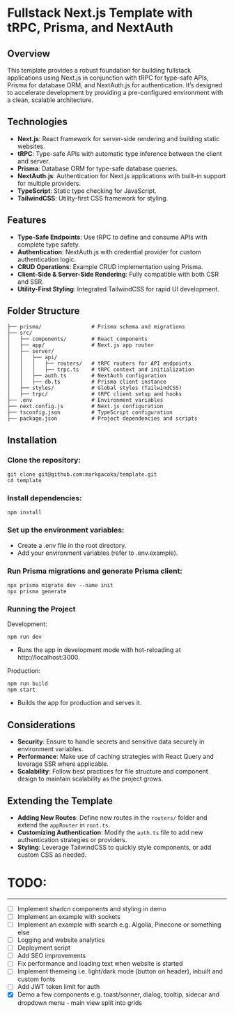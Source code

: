 # Fullstack Next.js Template with tRPC, Prisma, and NextAuth

## Overview
This template provides a robust foundation for building fullstack applications using Next.js in conjunction with tRPC for type-safe APIs, Prisma for database ORM, and NextAuth.js for authentication. It’s designed to accelerate development by providing a pre-configured environment with a clean, scalable architecture.

## Technologies
- **Next.js**: React framework for server-side rendering and building static websites.
- **tRPC**: Type-safe APIs with automatic type inference between the client and server.
- **Prisma**: Database ORM for type-safe database queries.
- **NextAuth.js**: Authentication for Next.js applications with built-in support for multiple providers.
- **TypeScript**: Static type checking for JavaScript.
- **TailwindCSS**: Utility-first CSS framework for styling.

## Features
- **Type-Safe Endpoints**: Use tRPC to define and consume APIs with complete type safety.
- **Authentication**: NextAuth.js with credential provider for custom authentication logic.
- **CRUD Operations**: Example CRUD implementation using Prisma.
- **Client-Side & Server-Side Rendering**: Fully compatible with both CSR and SSR.
- **Utility-First Styling**: Integrated TailwindCSS for rapid UI development.

## Folder Structure
```
├── prisma/                # Prisma schema and migrations
├── src/
│   ├── components/        # React components
│   ├── app/               # Next.js app router
│   ├── server/
│   │   ├── api/
│   │   │   ├── routers/   # tRPC routers for API endpoints
│   │   │   ├── trpc.ts    # tRPC context and initialization
│   │   ├── auth.ts        # NextAuth configuration
│   │   ├── db.ts          # Prisma client instance
│   ├── styles/            # Global styles (TailwindCSS)
│   ├── trpc/              # tRPC client setup and hooks
├── .env                   # Environment variables
├── next.config.js         # Next.js configuration
├── tsconfig.json          # TypeScript configuration
├── package.json           # Project dependencies and scripts
```

## Installation
### Clone the repository:

```
git clone git@github.com:markgacoka/template.git
cd template
```

### Install dependencies:
```
npm install
```

### Set up the environment variables:
- Create a .env file in the root directory.
- Add your environment variables (refer to .env.example).

### Run Prisma migrations and generate Prisma client:
```
npx prisma migrate dev --name init
npx prisma generate
```

### Running the Project
Development:
```
npm run dev
```
- Runs the app in development mode with hot-reloading at http://localhost:3000.

Production:
```
npm run build
npm start
```
- Builds the app for production and serves it.

## Considerations
- **Security**: Ensure to handle secrets and sensitive data securely in environment variables.
- **Performance**: Make use of caching strategies with React Query and leverage SSR where applicable.
- **Scalability**: Follow best practices for file structure and component design to maintain scalability as the project grows.

## Extending the Template
- **Adding New Routes**: Define new routes in the `routers/` folder and extend the `appRouter` in `root.ts`.
- **Customizing Authentication**: Modify the `auth.ts` file to add new authentication strategies or providers.
- **Styling**: Leverage TailwindCSS to quickly style components, or add custom CSS as needed.


# TODO:
-------
- [ ] Implement shadcn components and styling in demo
- [ ] Implement an example with sockets
- [ ] Implement an example with search e.g. Algolia, Pinecone or something else
- [ ] Logging and website analytics
- [ ] Deployment script
- [ ] Add SEO improvements
- [ ] Fix performance and loading text when website is started
- [ ] Implement themeing i.e. light/dark mode (button on header), inbuilt and custom fonts
- [ ] Add JWT token limit for auth
- [x] Demo a few components e.g. toast/sonner, dialog, tooltip, sidecar and dropdown menu - main view split into grids
